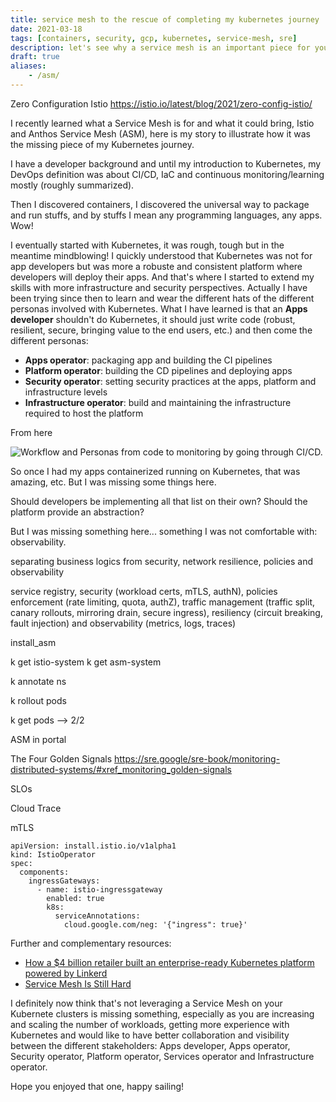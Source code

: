 ```yaml
---
title: service mesh to the rescue of completing my kubernetes journey
date: 2021-03-18
tags: [containers, security, gcp, kubernetes, service-mesh, sre]
description: let's see why a service mesh is an important piece for your kubernetes journey
draft: true
aliases:
    - /asm/
---
```

Zero Configuration Istio
https://istio.io/latest/blog/2021/zero-config-istio/

I recently learned what a Service Mesh is for and what it could bring, Istio and Anthos Service Mesh (ASM), here is my story to illustrate how it was the missing piece of my Kubernetes journey.

I have a developer background and until my introduction to Kubernetes, my DevOps definition was about CI/CD, IaC and continuous monitoring/learning mostly (roughly summarized).

Then I discovered containers, I discovered the universal way to package and run stuffs, and by stuffs I mean any programming languages, any apps. Wow!

I eventually started with Kubernetes, it was rough, tough but in the meantime mindblowing!
I quickly understood that Kubernetes was not for app developers but was more a robuste and consistent platform where developers will deploy their apps. And that's where I started to extend my skills with more infrastructure and security perspectives. Actually I have been trying since then to learn and wear the different hats of the different personas involved with Kubernetes. What I have learned is that an **Apps developer** shouldn't do Kubernetes, it should just write code (robust, resilient, secure, bringing value to the end users, etc.) and then come the different personas:
- **Apps operator**: packaging app and building the CI pipelines
- **Platform operator**: building the CD pipelines and deploying apps
- **Security operator**: setting security practices at the apps, platform and infrastructure levels
- **Infrastructure operator**: build and maintaining the infrastructure required to host the platform

From here 

![Workflow and Personas from code to monitoring by going through CI/CD.](https://github.com/mathieu-benoit/sail-sharp/raw/main/personas.png)

So once I had my apps containerized running on Kubernetes, that was amazing, etc. But I was missing some things here.

Should developers be implementing all that list on their own?
Should the platform provide an abstraction?

But I was missing something here... something I was not comfortable with: observability.



separating business logics from security, network resilience, policies and observability

service registry, security (workload certs, mTLS, authN), policies enforcement (rate limiting, quota, authZ), traffic management (traffic split, canary rollouts, mirroring drain, secure ingress), resiliency (circuit breaking, fault injection) and observability (metrics, logs, traces)

install_asm

k get istio-system
k get asm-system

k annotate ns

k rollout pods

k get pods --> 2/2

ASM in portal

The Four Golden Signals
https://sre.google/sre-book/monitoring-distributed-systems/#xref_monitoring_golden-signals

SLOs

Cloud Trace

mTLS

```
apiVersion: install.istio.io/v1alpha1
kind: IstioOperator
spec:
  components:
    ingressGateways:
      - name: istio-ingressgateway
        enabled: true
        k8s:
          serviceAnnotations:
            cloud.google.com/neg: '{"ingress": true}'
```

Further and complementary resources:
- [How a $4 billion retailer built an enterprise-ready Kubernetes platform powered by Linkerd](https://www.cncf.io/blog/2021/02/19/how-a-4-billion-retailer-built-an-enterprise-ready-kubernetes-platform-powered-by-linkerd/)
- [Service Mesh Is Still Hard](https://www.cncf.io/blog/2020/10/26/service-mesh-is-still-hard/)

I definitely now think that's not leveraging a Service Mesh on your Kubernete clusters is missing something, especially as you are increasing and scaling the number of workloads, getting more experience with Kubernetes and would like to have better collaboration and visibility between the different stakeholders: Apps developer, Apps operator, Security operator, Platform operator, Services operator and Infrastructure operator.

Hope you enjoyed that one, happy sailing!